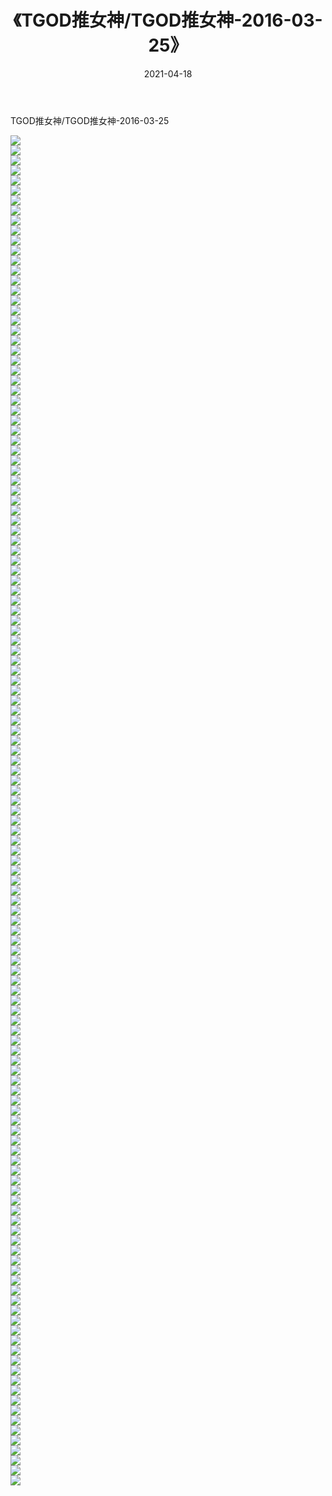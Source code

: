 ﻿---
layout: post
title:  《TGOD推女神/TGOD推女神-2016-03-25》
date:   2021-04-18
img: http://pic.660000.xyz/1:/网络美图/2021/TGOD推女神/TGOD推女神-2016-03-25/000.jpg
categories: [美女, 清纯, 唯美]
---

TGOD推女神/TGOD推女神-2016-03-25

 ![](http://pic.660000.xyz/1:/网络美图/2021/TGOD推女神/TGOD推女神-2016-03-25/001.jpg) <br>![](http://pic.660000.xyz/1:/网络美图/2021/TGOD推女神/TGOD推女神-2016-03-25/002.jpg) <br>![](http://pic.660000.xyz/1:/网络美图/2021/TGOD推女神/TGOD推女神-2016-03-25/003.jpg) <br>![](http://pic.660000.xyz/1:/网络美图/2021/TGOD推女神/TGOD推女神-2016-03-25/004.jpg) <br>![](http://pic.660000.xyz/1:/网络美图/2021/TGOD推女神/TGOD推女神-2016-03-25/005.jpg) <br>![](http://pic.660000.xyz/1:/网络美图/2021/TGOD推女神/TGOD推女神-2016-03-25/006.jpg) <br>![](http://pic.660000.xyz/1:/网络美图/2021/TGOD推女神/TGOD推女神-2016-03-25/007.jpg) <br>![](http://pic.660000.xyz/1:/网络美图/2021/TGOD推女神/TGOD推女神-2016-03-25/008.jpg) <br>![](http://pic.660000.xyz/1:/网络美图/2021/TGOD推女神/TGOD推女神-2016-03-25/009.jpg) <br>![](http://pic.660000.xyz/1:/网络美图/2021/TGOD推女神/TGOD推女神-2016-03-25/010.jpg) <br>![](http://pic.660000.xyz/1:/网络美图/2021/TGOD推女神/TGOD推女神-2016-03-25/011.jpg) <br>![](http://pic.660000.xyz/1:/网络美图/2021/TGOD推女神/TGOD推女神-2016-03-25/012.jpg) <br>![](http://pic.660000.xyz/1:/网络美图/2021/TGOD推女神/TGOD推女神-2016-03-25/013.jpg) <br>![](http://pic.660000.xyz/1:/网络美图/2021/TGOD推女神/TGOD推女神-2016-03-25/014.jpg) <br>![](http://pic.660000.xyz/1:/网络美图/2021/TGOD推女神/TGOD推女神-2016-03-25/015.jpg) <br>![](http://pic.660000.xyz/1:/网络美图/2021/TGOD推女神/TGOD推女神-2016-03-25/016.jpg) <br>![](http://pic.660000.xyz/1:/网络美图/2021/TGOD推女神/TGOD推女神-2016-03-25/017.jpg) <br>![](http://pic.660000.xyz/1:/网络美图/2021/TGOD推女神/TGOD推女神-2016-03-25/018.jpg) <br>![](http://pic.660000.xyz/1:/网络美图/2021/TGOD推女神/TGOD推女神-2016-03-25/019.jpg) <br>![](http://pic.660000.xyz/1:/网络美图/2021/TGOD推女神/TGOD推女神-2016-03-25/020.jpg) <br>![](http://pic.660000.xyz/1:/网络美图/2021/TGOD推女神/TGOD推女神-2016-03-25/021.jpg) <br>![](http://pic.660000.xyz/1:/网络美图/2021/TGOD推女神/TGOD推女神-2016-03-25/022.jpg) <br>![](http://pic.660000.xyz/1:/网络美图/2021/TGOD推女神/TGOD推女神-2016-03-25/023.jpg) <br>![](http://pic.660000.xyz/1:/网络美图/2021/TGOD推女神/TGOD推女神-2016-03-25/024.jpg) <br>![](http://pic.660000.xyz/1:/网络美图/2021/TGOD推女神/TGOD推女神-2016-03-25/025.jpg) <br>![](http://pic.660000.xyz/1:/网络美图/2021/TGOD推女神/TGOD推女神-2016-03-25/026.jpg) <br>![](http://pic.660000.xyz/1:/网络美图/2021/TGOD推女神/TGOD推女神-2016-03-25/027.jpg) <br>![](http://pic.660000.xyz/1:/网络美图/2021/TGOD推女神/TGOD推女神-2016-03-25/028.jpg) <br>![](http://pic.660000.xyz/1:/网络美图/2021/TGOD推女神/TGOD推女神-2016-03-25/029.jpg) <br>![](http://pic.660000.xyz/1:/网络美图/2021/TGOD推女神/TGOD推女神-2016-03-25/030.jpg) <br>![](http://pic.660000.xyz/1:/网络美图/2021/TGOD推女神/TGOD推女神-2016-03-25/031.jpg) <br>![](http://pic.660000.xyz/1:/网络美图/2021/TGOD推女神/TGOD推女神-2016-03-25/032.jpg) <br>![](http://pic.660000.xyz/1:/网络美图/2021/TGOD推女神/TGOD推女神-2016-03-25/033.jpg) <br>![](http://pic.660000.xyz/1:/网络美图/2021/TGOD推女神/TGOD推女神-2016-03-25/034.jpg) <br>![](http://pic.660000.xyz/1:/网络美图/2021/TGOD推女神/TGOD推女神-2016-03-25/035.jpg) <br>![](http://pic.660000.xyz/1:/网络美图/2021/TGOD推女神/TGOD推女神-2016-03-25/036.jpg) <br>![](http://pic.660000.xyz/1:/网络美图/2021/TGOD推女神/TGOD推女神-2016-03-25/037.jpg) <br>![](http://pic.660000.xyz/1:/网络美图/2021/TGOD推女神/TGOD推女神-2016-03-25/038.jpg) <br>![](http://pic.660000.xyz/1:/网络美图/2021/TGOD推女神/TGOD推女神-2016-03-25/039.jpg) <br>![](http://pic.660000.xyz/1:/网络美图/2021/TGOD推女神/TGOD推女神-2016-03-25/040.jpg) <br>![](http://pic.660000.xyz/1:/网络美图/2021/TGOD推女神/TGOD推女神-2016-03-25/041.jpg) <br>![](http://pic.660000.xyz/1:/网络美图/2021/TGOD推女神/TGOD推女神-2016-03-25/042.jpg) <br>![](http://pic.660000.xyz/1:/网络美图/2021/TGOD推女神/TGOD推女神-2016-03-25/043.jpg) <br>![](http://pic.660000.xyz/1:/网络美图/2021/TGOD推女神/TGOD推女神-2016-03-25/044.jpg) <br>![](http://pic.660000.xyz/1:/网络美图/2021/TGOD推女神/TGOD推女神-2016-03-25/045.jpg) <br>![](http://pic.660000.xyz/1:/网络美图/2021/TGOD推女神/TGOD推女神-2016-03-25/046.jpg) <br>![](http://pic.660000.xyz/1:/网络美图/2021/TGOD推女神/TGOD推女神-2016-03-25/047.jpg) <br>![](http://pic.660000.xyz/1:/网络美图/2021/TGOD推女神/TGOD推女神-2016-03-25/048.jpg) <br>![](http://pic.660000.xyz/1:/网络美图/2021/TGOD推女神/TGOD推女神-2016-03-25/049.jpg) <br>![](http://pic.660000.xyz/1:/网络美图/2021/TGOD推女神/TGOD推女神-2016-03-25/050.jpg) <br>![](http://pic.660000.xyz/1:/网络美图/2021/TGOD推女神/TGOD推女神-2016-03-25/051.jpg) <br>![](http://pic.660000.xyz/1:/网络美图/2021/TGOD推女神/TGOD推女神-2016-03-25/052.jpg) <br>![](http://pic.660000.xyz/1:/网络美图/2021/TGOD推女神/TGOD推女神-2016-03-25/053.jpg) <br>![](http://pic.660000.xyz/1:/网络美图/2021/TGOD推女神/TGOD推女神-2016-03-25/054.jpg) <br>![](http://pic.660000.xyz/1:/网络美图/2021/TGOD推女神/TGOD推女神-2016-03-25/055.jpg) <br>![](http://pic.660000.xyz/1:/网络美图/2021/TGOD推女神/TGOD推女神-2016-03-25/056.jpg) <br>![](http://pic.660000.xyz/1:/网络美图/2021/TGOD推女神/TGOD推女神-2016-03-25/057.jpg) <br>![](http://pic.660000.xyz/1:/网络美图/2021/TGOD推女神/TGOD推女神-2016-03-25/058.jpg) <br>![](http://pic.660000.xyz/1:/网络美图/2021/TGOD推女神/TGOD推女神-2016-03-25/059.jpg) <br>![](http://pic.660000.xyz/1:/网络美图/2021/TGOD推女神/TGOD推女神-2016-03-25/060.jpg) <br>![](http://pic.660000.xyz/1:/网络美图/2021/TGOD推女神/TGOD推女神-2016-03-25/061.jpg) <br>![](http://pic.660000.xyz/1:/网络美图/2021/TGOD推女神/TGOD推女神-2016-03-25/062.jpg) <br>![](http://pic.660000.xyz/1:/网络美图/2021/TGOD推女神/TGOD推女神-2016-03-25/063.jpg) <br>![](http://pic.660000.xyz/1:/网络美图/2021/TGOD推女神/TGOD推女神-2016-03-25/064.jpg) <br>![](http://pic.660000.xyz/1:/网络美图/2021/TGOD推女神/TGOD推女神-2016-03-25/065.jpg) <br>![](http://pic.660000.xyz/1:/网络美图/2021/TGOD推女神/TGOD推女神-2016-03-25/066.jpg) <br>![](http://pic.660000.xyz/1:/网络美图/2021/TGOD推女神/TGOD推女神-2016-03-25/067.jpg) <br>![](http://pic.660000.xyz/1:/网络美图/2021/TGOD推女神/TGOD推女神-2016-03-25/068.jpg) <br>![](http://pic.660000.xyz/1:/网络美图/2021/TGOD推女神/TGOD推女神-2016-03-25/069.jpg) <br>![](http://pic.660000.xyz/1:/网络美图/2021/TGOD推女神/TGOD推女神-2016-03-25/070.jpg) <br>![](http://pic.660000.xyz/1:/网络美图/2021/TGOD推女神/TGOD推女神-2016-03-25/071.jpg) <br>![](http://pic.660000.xyz/1:/网络美图/2021/TGOD推女神/TGOD推女神-2016-03-25/072.jpg) <br>![](http://pic.660000.xyz/1:/网络美图/2021/TGOD推女神/TGOD推女神-2016-03-25/073.jpg) <br>![](http://pic.660000.xyz/1:/网络美图/2021/TGOD推女神/TGOD推女神-2016-03-25/074.jpg) <br>![](http://pic.660000.xyz/1:/网络美图/2021/TGOD推女神/TGOD推女神-2016-03-25/075.jpg) <br>![](http://pic.660000.xyz/1:/网络美图/2021/TGOD推女神/TGOD推女神-2016-03-25/076.jpg) <br>![](http://pic.660000.xyz/1:/网络美图/2021/TGOD推女神/TGOD推女神-2016-03-25/077.jpg) <br>![](http://pic.660000.xyz/1:/网络美图/2021/TGOD推女神/TGOD推女神-2016-03-25/078.jpg) <br>![](http://pic.660000.xyz/1:/网络美图/2021/TGOD推女神/TGOD推女神-2016-03-25/079.jpg) <br>![](http://pic.660000.xyz/1:/网络美图/2021/TGOD推女神/TGOD推女神-2016-03-25/080.jpg) <br>![](http://pic.660000.xyz/1:/网络美图/2021/TGOD推女神/TGOD推女神-2016-03-25/081.jpg) <br>![](http://pic.660000.xyz/1:/网络美图/2021/TGOD推女神/TGOD推女神-2016-03-25/082.jpg) <br>![](http://pic.660000.xyz/1:/网络美图/2021/TGOD推女神/TGOD推女神-2016-03-25/083.jpg) <br>![](http://pic.660000.xyz/1:/网络美图/2021/TGOD推女神/TGOD推女神-2016-03-25/084.jpg) <br>![](http://pic.660000.xyz/1:/网络美图/2021/TGOD推女神/TGOD推女神-2016-03-25/085.jpg) <br>![](http://pic.660000.xyz/1:/网络美图/2021/TGOD推女神/TGOD推女神-2016-03-25/086.jpg) <br>![](http://pic.660000.xyz/1:/网络美图/2021/TGOD推女神/TGOD推女神-2016-03-25/087.jpg) <br>![](http://pic.660000.xyz/1:/网络美图/2021/TGOD推女神/TGOD推女神-2016-03-25/088.jpg) <br>![](http://pic.660000.xyz/1:/网络美图/2021/TGOD推女神/TGOD推女神-2016-03-25/089.jpg) <br>![](http://pic.660000.xyz/1:/网络美图/2021/TGOD推女神/TGOD推女神-2016-03-25/090.jpg) <br>![](http://pic.660000.xyz/1:/网络美图/2021/TGOD推女神/TGOD推女神-2016-03-25/091.jpg) <br>![](http://pic.660000.xyz/1:/网络美图/2021/TGOD推女神/TGOD推女神-2016-03-25/092.jpg) <br>![](http://pic.660000.xyz/1:/网络美图/2021/TGOD推女神/TGOD推女神-2016-03-25/093.jpg) <br>![](http://pic.660000.xyz/1:/网络美图/2021/TGOD推女神/TGOD推女神-2016-03-25/094.jpg) <br>![](http://pic.660000.xyz/1:/网络美图/2021/TGOD推女神/TGOD推女神-2016-03-25/095.jpg) <br>![](http://pic.660000.xyz/1:/网络美图/2021/TGOD推女神/TGOD推女神-2016-03-25/096.jpg) <br>![](http://pic.660000.xyz/1:/网络美图/2021/TGOD推女神/TGOD推女神-2016-03-25/097.jpg) <br>![](http://pic.660000.xyz/1:/网络美图/2021/TGOD推女神/TGOD推女神-2016-03-25/098.jpg) <br>![](http://pic.660000.xyz/1:/网络美图/2021/TGOD推女神/TGOD推女神-2016-03-25/099.jpg) <br>![](http://pic.660000.xyz/1:/网络美图/2021/TGOD推女神/TGOD推女神-2016-03-25/100.jpg) <br>![](http://pic.660000.xyz/1:/网络美图/2021/TGOD推女神/TGOD推女神-2016-03-25/101.jpg) <br>![](http://pic.660000.xyz/1:/网络美图/2021/TGOD推女神/TGOD推女神-2016-03-25/102.jpg) <br>![](http://pic.660000.xyz/1:/网络美图/2021/TGOD推女神/TGOD推女神-2016-03-25/103.jpg) <br>![](http://pic.660000.xyz/1:/网络美图/2021/TGOD推女神/TGOD推女神-2016-03-25/104.jpg) <br>![](http://pic.660000.xyz/1:/网络美图/2021/TGOD推女神/TGOD推女神-2016-03-25/105.jpg) <br>![](http://pic.660000.xyz/1:/网络美图/2021/TGOD推女神/TGOD推女神-2016-03-25/106.jpg) <br>![](http://pic.660000.xyz/1:/网络美图/2021/TGOD推女神/TGOD推女神-2016-03-25/107.jpg) <br>![](http://pic.660000.xyz/1:/网络美图/2021/TGOD推女神/TGOD推女神-2016-03-25/108.jpg) <br>![](http://pic.660000.xyz/1:/网络美图/2021/TGOD推女神/TGOD推女神-2016-03-25/109.jpg) <br>![](http://pic.660000.xyz/1:/网络美图/2021/TGOD推女神/TGOD推女神-2016-03-25/110.jpg) <br>![](http://pic.660000.xyz/1:/网络美图/2021/TGOD推女神/TGOD推女神-2016-03-25/111.jpg) <br>![](http://pic.660000.xyz/1:/网络美图/2021/TGOD推女神/TGOD推女神-2016-03-25/112.jpg) <br>![](http://pic.660000.xyz/1:/网络美图/2021/TGOD推女神/TGOD推女神-2016-03-25/113.jpg) <br>![](http://pic.660000.xyz/1:/网络美图/2021/TGOD推女神/TGOD推女神-2016-03-25/114.jpg) <br>![](http://pic.660000.xyz/1:/网络美图/2021/TGOD推女神/TGOD推女神-2016-03-25/115.jpg) <br>![](http://pic.660000.xyz/1:/网络美图/2021/TGOD推女神/TGOD推女神-2016-03-25/116.jpg) <br>![](http://pic.660000.xyz/1:/网络美图/2021/TGOD推女神/TGOD推女神-2016-03-25/117.jpg) <br>![](http://pic.660000.xyz/1:/网络美图/2021/TGOD推女神/TGOD推女神-2016-03-25/118.jpg) <br>![](http://pic.660000.xyz/1:/网络美图/2021/TGOD推女神/TGOD推女神-2016-03-25/119.jpg) <br>![](http://pic.660000.xyz/1:/网络美图/2021/TGOD推女神/TGOD推女神-2016-03-25/120.jpg) <br>![](http://pic.660000.xyz/1:/网络美图/2021/TGOD推女神/TGOD推女神-2016-03-25/121.jpg) <br>![](http://pic.660000.xyz/1:/网络美图/2021/TGOD推女神/TGOD推女神-2016-03-25/122.jpg) <br>![](http://pic.660000.xyz/1:/网络美图/2021/TGOD推女神/TGOD推女神-2016-03-25/123.jpg) <br>![](http://pic.660000.xyz/1:/网络美图/2021/TGOD推女神/TGOD推女神-2016-03-25/124.jpg) <br>![](http://pic.660000.xyz/1:/网络美图/2021/TGOD推女神/TGOD推女神-2016-03-25/125.jpg) <br>![](http://pic.660000.xyz/1:/网络美图/2021/TGOD推女神/TGOD推女神-2016-03-25/126.jpg) <br>![](http://pic.660000.xyz/1:/网络美图/2021/TGOD推女神/TGOD推女神-2016-03-25/127.jpg) <br>![](http://pic.660000.xyz/1:/网络美图/2021/TGOD推女神/TGOD推女神-2016-03-25/128.jpg) <br>![](http://pic.660000.xyz/1:/网络美图/2021/TGOD推女神/TGOD推女神-2016-03-25/129.jpg) <br>![](http://pic.660000.xyz/1:/网络美图/2021/TGOD推女神/TGOD推女神-2016-03-25/130.jpg) <br>![](http://pic.660000.xyz/1:/网络美图/2021/TGOD推女神/TGOD推女神-2016-03-25/131.jpg) <br>![](http://pic.660000.xyz/1:/网络美图/2021/TGOD推女神/TGOD推女神-2016-03-25/132.jpg) <br>![](http://pic.660000.xyz/1:/网络美图/2021/TGOD推女神/TGOD推女神-2016-03-25/133.jpg) <br>![](http://pic.660000.xyz/1:/网络美图/2021/TGOD推女神/TGOD推女神-2016-03-25/134.jpg) <br>![](http://pic.660000.xyz/1:/网络美图/2021/TGOD推女神/TGOD推女神-2016-03-25/135.jpg) <br>